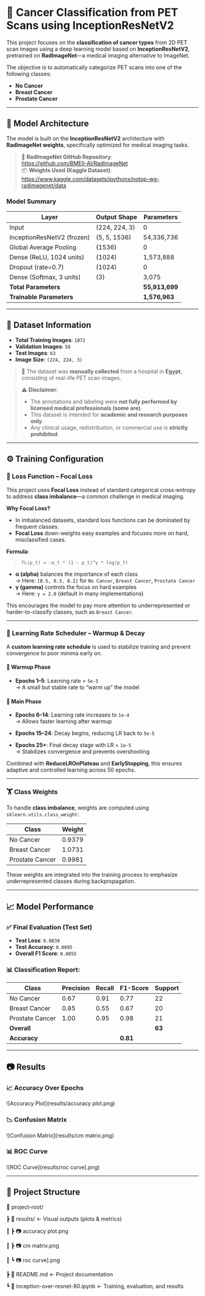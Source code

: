 # 🔬 Cancer Classification from PET Scans using InceptionResNetV2

This project focuses on the **classification of cancer types** from 2D PET scan images using a deep learning model based on **InceptionResNetV2**, pretrained on **RadImageNet**—a medical imaging alternative to ImageNet.

The objective is to automatically categorize PET scans into one of the following classes:

- **No Cancer**
- **Breast Cancer**
- **Prostate Cancer**

---

## 🧠 Model Architecture

The model is built on the **InceptionResNetV2** architecture with **RadImageNet weights**, specifically optimized for medical imaging tasks.

> 📖 **RadImageNet GitHub Repository**:  
> https://github.com/BMEII-AI/RadImageNet  
> 📦 **Weights Used (Kaggle Dataset)**:  
> https://www.kaggle.com/datasets/ipythonx/notop-wg-radimagenet/data

### Model Summary

| Layer                            | Output Shape         | Parameters     |
|----------------------------------|----------------------|----------------|
| Input                            | (224, 224, 3)        | 0              |
| InceptionResNetV2 (frozen)       | (5, 5, 1536)         | 54,336,736     |
| Global Average Pooling           | (1536)               | 0              |
| Dense (ReLU, 1024 units)         | (1024)               | 1,573,888      |
| Dropout (rate=0.7)               | (1024)               | 0              |
| Dense (Softmax, 3 units)         | (3)                  | 3,075          |
| **Total Parameters**             |                      | **55,913,699** |
| **Trainable Parameters**         |                      | **1,576,963**  |

---

## 🧬 Dataset Information

- **Total Training Images**: `1072`
- **Validation Images**: `58`
- **Test Images**: `63`
- **Image Size**: `(224, 224, 3)`

> 🏥 The dataset was **manually collected** from a hospital in **Egypt**, consisting of real-life PET scan images.

> ⚠️ **Disclaimer**:
> - The annotations and labeling were **not fully performed by licensed medical professionals (some are)**.
> - This dataset is intended for **academic and research purposes only**.
> - Any clinical usage, redistribution, or commercial use is **strictly prohibited**.

---

## ⚙️ Training Configuration

### 📌 Loss Function – Focal Loss

This project uses **Focal Loss** instead of standard categorical cross-entropy to address **class imbalance**—a common challenge in medical imaging.

**Why Focal Loss?**

- In imbalanced datasets, standard loss functions can be dominated by frequent classes.
- **Focal Loss** down-weights easy examples and focuses more on hard, misclassified cases.

**Formula**:

> `FL(p_t) = -α_t * (1 - p_t)^γ * log(p_t)`

- **α (alpha)** balances the importance of each class  
  → Here: `[0.5, 0.3, 0.2]` for `No Cancer`, `Breast Cancer`, `Prostate Cancer`
- **γ (gamma)** controls the focus on hard examples  
  → Here: `γ = 2.0` (default in many implementations)

This encourages the model to pay more attention to underrepresented or harder-to-classify classes, such as `Breast Cancer`.

---

### 🔁 Learning Rate Scheduler – Warmup & Decay

A **custom learning rate schedule** is used to stabilize training and prevent convergence to poor minima early on.

#### 🔹 Warmup Phase

- **Epochs 1–5**: Learning rate = `5e-5`  
  → A small but stable rate to “warm up” the model

#### 🔹 Main Phase

- **Epochs 6–14**: Learning rate increases to `1e-4`  
  → Allows faster learning after warmup

- **Epochs 15–24**: Decay begins, reducing LR back to `5e-5`

- **Epochs 25+**: Final decay stage with LR = `1e-5`  
  → Stabilizes convergence and prevents overshooting

Combined with **ReduceLROnPlateau** and **EarlyStopping**, this ensures adaptive and controlled learning across 50 epochs.

---

### 🏋️ Class Weights

To handle **class imbalance**, weights are computed using `sklearn.utils.class_weight`:

| Class            | Weight  |
|------------------|---------|
| No Cancer        | 0.9379  |
| Breast Cancer    | 1.0731  |
| Prostate Cancer  | 0.9981  |

These weights are integrated into the training process to emphasize underrepresented classes during backpropagation.

---

## 📈 Model Performance

### ✅ Final Evaluation (Test Set)

- **Test Loss**: `0.0839`
- **Test Accuracy**: `0.8095`
- **Overall F1 Score**: `0.8055`

### 📊 Classification Report:

| Class            | Precision | Recall | F1-Score | Support |
|------------------|-----------|--------|----------|---------|
| No Cancer        | 0.67      | 0.91   | 0.77     | 22      |
| Breast Cancer    | 0.85      | 0.55   | 0.67     | 20      |
| Prostate Cancer  | 1.00      | 0.95   | 0.98     | 21      |
| **Overall**      |           |        |          | **63**  |
| **Accuracy**     |           |        | **0.81** |         |

---

## 📷 Results

### 📈 Accuracy Over Epochs

![Accuracy Plot](results/accuracy plot.png)

### 📉 Confusion Matrix

![Confusion Matrix](results/cm matrix.png)

### 📊 ROC Curve

![ROC Curve](results/roc curve].png)

---

## 📁 Project Structure

📁 project-root/

┣ 📁 results/ ← Visual outputs (plots & metrics)

┃ ┣ 📷 accuracy plot.png

┃ ┣ 📷 cm matrix.png

┃ ┗ 📷 roc curve].png

┣ 📄 README.md ← Project documentation

┗ 📓 inception-over-resnet-80.ipynb ← Training, evaluation, and results
